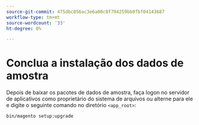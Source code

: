 ```yaml
---
source-git-commit: 475dbc056ac3e6a00c8f794259bb0fbf04143687
workflow-type: tm+mt
source-wordcount: '33'
ht-degree: 0%

---
```

# Conclua a instalação dos dados de amostra

Depois de baixar os pacotes de dados de amostra, faça logon no servidor de aplicativos como proprietário do sistema de arquivos ou alterne para ele e digite o seguinte comando no diretório `<app_root>`:

```bash
bin/magento setup:upgrade
```
